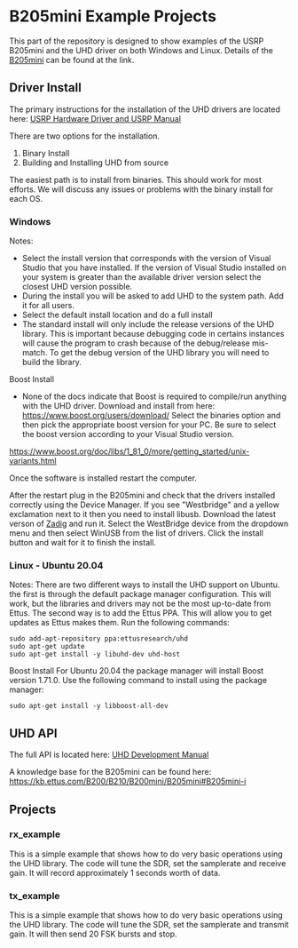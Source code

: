 # B205mini Example Projects
This part of the repository is designed to show examples of the USRP B205mini and the UHD driver on both Windows and Linux.  Details of the [B205mini](https://www.ettus.com/all-products/usrp-b205mini-i/) can be found at the link.

## Driver Install
The primary instructions for the installation of the UHD drivers are located here: [USRP Hardware Driver and USRP Manual](https://files.ettus.com/manual/index.html)

There are two options for the installation.
1. Binary Install
2. Building and Installing UHD from source

The easiest path is to install from binaries.  This should work for most efforts.  We will discuss any issues or problems with the binary install for each OS.

### Windows
Notes:
- Select the install version that corresponds with the version of Visual Studio that you have installed.  If the version of Visual Studio installed on your system is greater than the available driver version select the closest UHD version possible.
- During the install you will be asked to add UHD to the system path.  Add it for all users.
- Select the default install location and do a full install
- The standard install will only include the release versions of the UHD library.  This is important because debugging code in certains instances will cause the program to crash because of the debug/release mis-match.  To get the debug version of the UHD library you will need to build the library.

Boost Install
- None of the docs indicate that Boost is required to compile/run anything with the UHD driver.  Download and install from here: https://www.boost.org/users/download/  Select the binaries option and then pick the appropriate boost version for your PC.  Be sure to select the boost version according to your Visual Studio version.

https://www.boost.org/doc/libs/1_81_0/more/getting_started/unix-variants.html

Once the software is installed restart the computer.

After the restart plug in the B205mini and check that the drivers installed correctly using the Device Manager.  If you see "Westbridge" and a yellow exclamation next to it then you need to install libusb.  Download the latest verson of [Zadig](https://github.com/pbatard/libwdi/releases/) and run it.  Select the WestBridge device from the dropdown menu and then select WinUSB from the list of drivers.  Click the install button and wait for it to finish the install.

### Linux - Ubuntu 20.04
Notes:
There are two different ways to install the UHD support on Ubuntu.  the first is through the default package manager configuration.  This will work, but the libraries and drivers may not be the most up-to-date from Ettus.  The second way is to add the Ettus PPA.  This will allow you to get updates as Ettus makes them.  Run the following commands:

```
sudo add-apt-repository ppa:ettusresearch/uhd
sudo apt-get update
sudo apt-get install -y libuhd-dev uhd-host
```

Boost Install
For Ubuntu 20.04 the package manager will install Boost version 1.71.0.  Use the following command to install using the package manager:

```
sudo apt-get install -y libboost-all-dev
```

## UHD API
The full API is located here: [UHD Development Manual](https://files.ettus.com/manual/page_uhd.html)

A knowledge base for the B205mini can be found here: https://kb.ettus.com/B200/B210/B200mini/B205mini#B205mini-i

## Projects

### rx_example
This is a simple example that shows how to do very basic operations using the UHD library.  The code will tune the SDR, set the samplerate and receive gain.  It will record approximately 1 seconds worth of data.

### tx_example
This is a simple example that shows how to do very basic operations using the UHD library.  The code will tune the SDR, set the samplerate and transmit gain.  It will then send 20 FSK bursts and stop.

